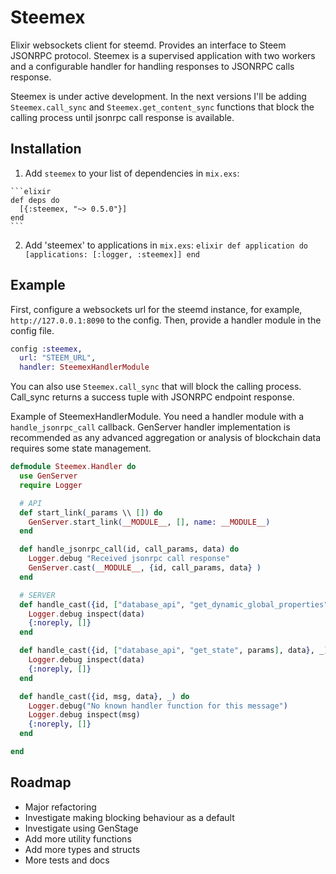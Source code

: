 # Steemex

Elixir websockets client for steemd. Provides an interface to Steem JSONRPC protocol. Steemex is a supervised application with two workers and a configurable handler for handling responses to JSONRPC calls response.  

Steemex is under active development. In the next versions I'll be adding `Steemex.call_sync` and `Steemex.get_content_sync` functions
that block the calling process until jsonrpc call response is available.

## Installation

  1. Add `steemex` to your list of dependencies in `mix.exs`:

    ```elixir
    def deps do
      [{:steemex, "~> 0.5.0"}]
    end
    ```

  2. Add 'steemex' to applications in `mix.exs`:
    ```elixir
    def application do
      [applications: [:logger, :steemex]]
    end
    ```

## Example

First, configure a websockets url for the steemd instance, for example, `http://127.0.0.1:8090` to the config.
Then, provide a handler module in the config file.

```elixir
config :steemex,
  url: "STEEM_URL",
  handler: SteemexHandlerModule
```

You can also use `Steemex.call_sync` that will block the calling process. Call_sync returns a success tuple with JSONRPC endpoint response.

Example of SteemexHandlerModule. You need a handler module with a `handle_jsonrpc_call` callback. GenServer handler implementation is recommended as any advanced aggregation or analysis of blockchain data requires some state management.

```elixir
defmodule Steemex.Handler do
  use GenServer
  require Logger

  # API
  def start_link(_params \\ []) do
    GenServer.start_link(__MODULE__, [], name: __MODULE__)
  end

  def handle_jsonrpc_call(id, call_params, data) do
    Logger.debug "Received jsonrpc call response"
    GenServer.cast(__MODULE__, {id, call_params, data} )
  end

  # SERVER
  def handle_cast({id, ["database_api", "get_dynamic_global_properties", []], data}, _) do
    Logger.debug inspect(data)
    {:noreply, []}
  end

  def handle_cast({id, ["database_api", "get_state", params], data}, _) do
    Logger.debug inspect(data)
    {:noreply, []}
  end

  def handle_cast({id, msg, data}, _) do
    Logger.debug("No known handler function for this message")
    Logger.debug inspect(msg)
    {:noreply, []}
  end

end
```

## Roadmap

* Major refactoring
* Investigate making blocking behaviour as a default
* Investigate using GenStage
* Add more utility functions
* Add more types and structs
* More tests and docs
